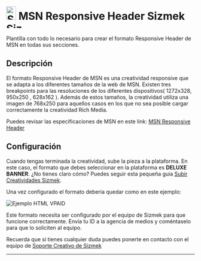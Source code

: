 # <a href="https://platform.mediamind.com"><img src="http://www.sizmek.es/eb/users/javiegido_/__logos/HTML5.png" alt="Sizmek" width="26" height="36" /></a> MSN Responsive Header Sizmek <a href="https://platform.mediamind.com"><img src="http://www.sizmek.es/eb/users/javiegido_/__logos/logo-dark.png" alt="Sizmek" width="57" height="15" /></a>

Plantilla con todo lo necesario para crear el formato Responsive Header de MSN en todas sus secciones.

## Descripción

El formato Responsive Header de MSN es una creatividad responsive que se adapta a los diferentes tamaños de la web de MSN. Existen tres breakpoints para las resoluciones de los diferentes dispositivos( 1272x328, 950x250 , 628x162 ). Además de estos tamaños, la creatividad utiliza una imagen de 768x250 para aquellos casos en los que no sea posible cargar correctamente la creatividad Rich Media.

Puedes revisar las especificaciones de MSN en este link: [MSN Responsive Header](https://advertising.aol.com/specs/microsoft-responsive-header)

## Configuración 

Cuando tengas terminada la creatividad, sube la pieza a la plataforma. En este caso, el formato que debes seleccionar en la plataforma es **DELUXE BANNER**. ¿No tienes claro cómo? Puedes seguir esta pequeña guia [Subir Creatividades Sizmek](http://www.sizmek.es/wiki/subir-creatividades-html5/).

Una vez configurado el formato deberia quedar como en este ejemplo:

![Ejemplo HTML VPAID](http://www.sizmek.es/eb/users/javiegido_/__GithubImages/MSN_Responsive.jpg)


Este formato necesita ser configurado por el equipo de Sizmek para que funcione correctamente. Envía tu ID a la agencia de medios y coméntaselo para que lo soliciten al equipo.

Recuerda que si tienes cualquier duda puedes ponerte en contacto con el equipo de <a href="mailto:creativesupport-spain@sizmek.com">Soporte Creativo de Sizmek</a>

***